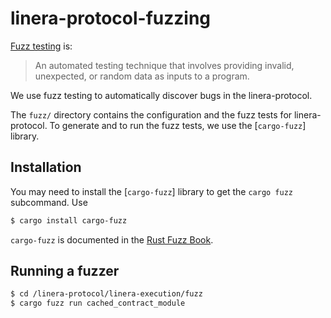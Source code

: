 # linera-protocol-fuzzing
[Fuzz testing](https://en.wikipedia.org/wiki/Fuzzing) is:

> An automated testing technique that involves providing invalid,
> unexpected, or random data as inputs to a program.

We use fuzz testing to automatically discover bugs in the linera-protocol.

The `fuzz/` directory contains the configuration and the fuzz tests
for linera-protocol. To generate and to run the fuzz tests, we use the
[`cargo-fuzz`] library.

## Installation

You may need to install the [`cargo-fuzz`] library to get the `cargo
fuzz` subcommand. Use

```sh
$ cargo install cargo-fuzz
```

`cargo-fuzz` is documented in the [Rust Fuzz
Book](https://rust-fuzz.github.io/book/cargo-fuzz.html).

## Running a fuzzer
```sh
$ cd /linera-protocol/linera-execution/fuzz
$ cargo fuzz run cached_contract_module
```

